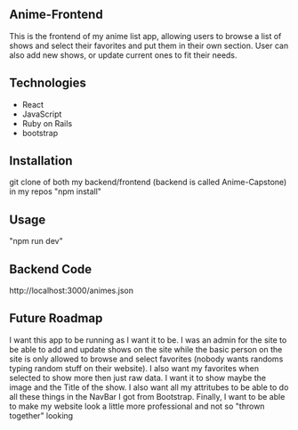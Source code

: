 ## Anime-Frontend
This is the frontend of my anime list app, allowing users to browse a list of shows and select their favorites and put them in their own section. User can also add new shows, or update current ones to fit their needs.

## Technologies
- React
- JavaScript
- Ruby on Rails
- bootstrap

## Installation 
git clone of both my backend/frontend (backend is called Anime-Capstone) in my repos
"npm install"

## Usage
"npm run dev"

## Backend Code
http://localhost:3000/animes.json

## Future Roadmap
I want this app to be running as I want it to be. I was an admin for the site to be able to add and update shows on the site while the basic person on the site is only allowed to browse and select favorites (nobody wants randoms typing random stuff on their website). I also want my favorites when selected to show more then just raw data. I want it to show maybe the image and the Title of the show. I also want all my attritubes to be able to do all these things in the NavBar I got from Bootstrap. Finally, I want to be able to make my website look a little more professional and not so "thrown together" looking
